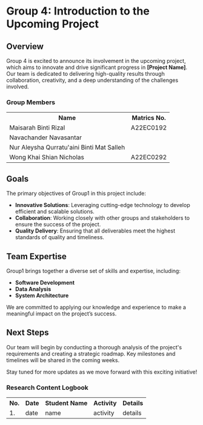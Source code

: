 # Group 4: Introduction to the Upcoming Project

## Overview
Group 4 is excited to announce its involvement in the upcoming project, which aims to innovate and drive significant progress in **[Project Name]**. Our team is dedicated to delivering high-quality results through collaboration, creativity, and a deep understanding of the challenges involved.

<div class="group-section">
    <h3>Group Members</h3>
    <table>
        <tr>
            <th>Name</th>
            <th>Matrics No.</th>
        </tr>
        <tr>
            <td>Maisarah Binti Rizal</td>
            <td>A22EC0192</td>
        </tr>
        <tr>
              <td>Navachander Navasantar</td>
              <td></td>
          </tr>
        <tr>
              <td>Nur Aleysha Qurratu'aini Binti Mat Salleh</td>
              <td></td>
          </tr>
        <tr>
              <td>Wong Khai Shian Nicholas</td>
              <td>A22EC0292</td>
          </tr>
    </table>
</div>

## Goals
The primary objectives of Group1 in this project include:
- **Innovative Solutions**: Leveraging cutting-edge technology to develop efficient and scalable solutions.
- **Collaboration**: Working closely with other groups and stakeholders to ensure the success of the project.
- **Quality Delivery**: Ensuring that all deliverables meet the highest standards of quality and timeliness.

## Team Expertise
Group1 brings together a diverse set of skills and expertise, including:
- **Software Development**
- **Data Analysis**
- **System Architecture**

We are committed to applying our knowledge and experience to make a meaningful impact on the project’s success.

## Next Steps
Our team will begin by conducting a thorough analysis of the project's requirements and creating a strategic roadmap. Key milestones and timelines will be shared in the coming weeks.

Stay tuned for more updates as we move forward with this exciting initiative!




<div class="logbook-section">
    <h3>Research Content Logbook</h3>
    <table>
        <tr>
            <th>No.</th>
            <th>Date</th>
            <th>Student Name</th>
            <th>Activity</th>
            <th>Details</th>
        </tr>
        <tr>
            <td>1.</td>
            <td>date</td>
            <td>name</td>
            <td>activity</td>
            <td>details</td>
        </tr>
    </table>
</div>

</body>


